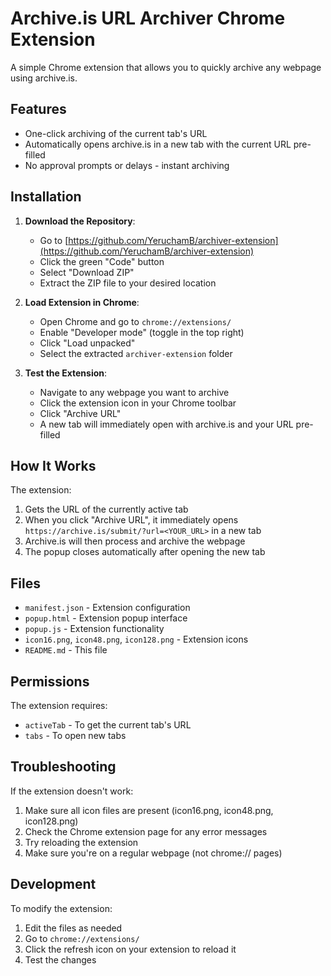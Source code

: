 # Archive.is URL Archiver Chrome Extension

A simple Chrome extension that allows you to quickly archive any webpage using archive.is.

## Features

- One-click archiving of the current tab's URL
- Automatically opens archive.is in a new tab with the current URL pre-filled
- No approval prompts or delays - instant archiving

## Installation

1. **Download the Repository**:
   - Go to [https://github.com/YeruchamB/archiver-extension](https://github.com/YeruchamB/archiver-extension)
   - Click the green "Code" button
   - Select "Download ZIP"
   - Extract the ZIP file to your desired location

2. **Load Extension in Chrome**:
   - Open Chrome and go to `chrome://extensions/`
   - Enable "Developer mode" (toggle in the top right)
   - Click "Load unpacked"
   - Select the extracted `archiver-extension` folder

3. **Test the Extension**:
   - Navigate to any webpage you want to archive
   - Click the extension icon in your Chrome toolbar
   - Click "Archive URL"
   - A new tab will immediately open with archive.is and your URL pre-filled

## How It Works

The extension:
1. Gets the URL of the currently active tab
2. When you click "Archive URL", it immediately opens `https://archive.is/submit/?url=<YOUR_URL>` in a new tab
3. Archive.is will then process and archive the webpage
4. The popup closes automatically after opening the new tab

## Files

- `manifest.json` - Extension configuration
- `popup.html` - Extension popup interface
- `popup.js` - Extension functionality
- `icon16.png`, `icon48.png`, `icon128.png` - Extension icons
- `README.md` - This file

## Permissions

The extension requires:
- `activeTab` - To get the current tab's URL
- `tabs` - To open new tabs

## Troubleshooting

If the extension doesn't work:
1. Make sure all icon files are present (icon16.png, icon48.png, icon128.png)
2. Check the Chrome extension page for any error messages
3. Try reloading the extension
4. Make sure you're on a regular webpage (not chrome:// pages)

## Development

To modify the extension:
1. Edit the files as needed
2. Go to `chrome://extensions/`
3. Click the refresh icon on your extension to reload it
4. Test the changes
